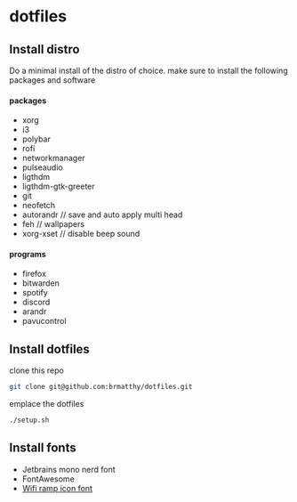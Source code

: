# dotfiles

## Install distro
Do a minimal install of the distro of choice.
make sure to install the following packages and software
#### packages
- xorg
- i3
- polybar
- rofi
- networkmanager
- pulseaudio
- ligthdm
- ligthdm-gtk-greeter
- git
- neofetch
- autorandr // save and auto apply multi head
- feh // wallpapers
- xorg-xset // disable beep sound

#### programs
- firefox
- bitwarden
- spotify
- discord
- arandr
- pavucontrol

## Install dotfiles
clone this repo
```sh
git clone git@github.com:brmatthy/dotfiles.git
```
emplace the dotfiles
```sh
./setup.sh
```

## Install fonts
- Jetbrains mono nerd font
- FontAwesome
- [Wifi ramp icon font](https://github.com/isaif/polybar-wifi-ramp-icons)
